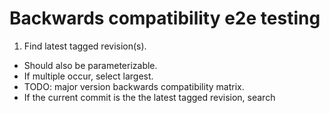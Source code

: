 # Backwards compatibility e2e testing

1. Find latest tagged revision(s). 
  - Should also be parameterizable.
  - If multiple occur, select largest. 
  - TODO: major version backwards compatibility matrix.
  - If the current commit is the the latest tagged revision, search 
